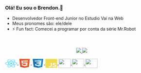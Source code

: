 ### Olá! Eu sou o Brendon.👋

-  Desenvolvedor Front-end Junior no Estudio Vai na Web
-  Meus pronomes são: ele/dele
- ⚡ Fun fact: Comecei  a programar por conta da série Mr.Robot
<br>
<br>
<div align="center">
  <a href="https://github.com/brendonrodri">
  <img height="160em" src="https://github-readme-stats.vercel.app/api?username=brendonrodri&show_icons=true&theme=dracula&include_all_commits=true&count_private=true"/>
  <img height="160em" src="https://github-readme-stats.vercel.app/api/top-langs/?username=brendonrodri&layout=compact&langs_count=7&theme=dracula"/>
</div>
<div style="display: inline_block"><br>
  <img align="center"  height="30" width="40" src="https://raw.githubusercontent.com/devicons/devicon/master/icons/react/react-original.svg">
  <img align="center" height="30" width="40" src="https://raw.githubusercontent.com/devicons/devicon/master/icons/html5/html5-original.svg">
  <img align="center"  height="30" width="40" src="https://raw.githubusercontent.com/devicons/devicon/master/icons/css3/css3-original.svg">
  <img align="center" alt="Rafa-Js" height="30" width="40" src="https://raw.githubusercontent.com/devicons/devicon/master/icons/javascript/javascript-plain.svg">
  <img align="center"  height="30" width="40" src="https://cdn.jsdelivr.net/gh/devicons/devicon/icons/git/git-original.svg">
  <img align="center"  height="30" width="40" src="https://cdn.jsdelivr.net/gh/devicons/devicon/icons/bootstrap/bootstrap-original.svg">
 <img align="center"  height="30" width="40" src="https://cdn.jsdelivr.net/gh/devicons/devicon/icons/ubuntu/ubuntu-plain.svg">         
</div>
